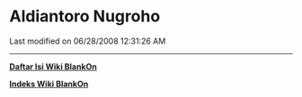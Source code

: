 # Aldiantoro Nugroho

Last modified on 06/28/2008 12:31:26 AM
 
---
[**Daftar Isi Wiki BlankOn**](/wiki/DaftarIsi/index.html)
 
[**Indeks Wiki BlankOn**](/wiki/Indeks.html)
